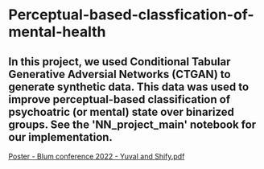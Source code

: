 # Perceptual-based-classfication-of-mental-health
## In this project, we used Conditional Tabular Generative Adversial Networks (CTGAN) to generate synthetic data. This data was used to improve perceptual-based classification of psychoatric (or mental) state over binarized groups. See the 'NN_project_main' notebook for our implementation. 

[Poster - Blum conference 2022 - Yuval and Shify.pdf](https://github.com/YuvalSK/Perceptual-based-classfication-of-mental-health/files/8531648/Poster.-.Blum.conference.2022.-.Yuval.and.Shify.pdf)
